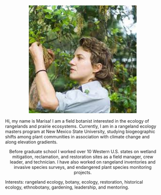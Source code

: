 

<p align="center">
  <img src="Cover.jpeg" width="350" alt="accessibility text">
</p>


<p align="center">

Hi, my name is Marisa! I am a field botanist interested in the ecology of rangelands and prairie ecosystems. Currently, I am in a rangeland ecology masters program at New Mexico State University, studying biogeographic shifts among plant communities in association with climate change and along elevation gradients. 
 
</p>

<p align="center">
Before graduate school I worked over 10 Western U.S. states on wetland mitigation, reclamation, and restoration sites as a field manager, crew leader, and technician. I have also worked on rangeland inventories and invasive species surveys, and endangered plant species monitoring projects. 

</p>

<p align="center">
    
Interests: rangeland ecology, botany, ecology, restoration, historical ecology, ethnobotany, gardening, leadership, and mentoring.

</p>
 


